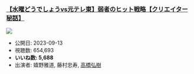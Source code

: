 ### [【水曜どうでしょうvs元テレ東】弱者のヒット戦略【クリエイター秘話】](https://www.youtube.com/watch?v=cicefIujc2E)
[![](https://img.youtube.com/vi/cicefIujc2E/sddefault.jpg)](https://www.youtube.com/watch?v=cicefIujc2E)
-   公開日: 2023-09-13
-   視聴数: 654,693
-   **いいね数: 5,688**
-   出演者: 嬉野雅道, 藤村忠寿, [高橋弘樹](/rehacq_fan/people/高橋弘樹 "wikilink")
